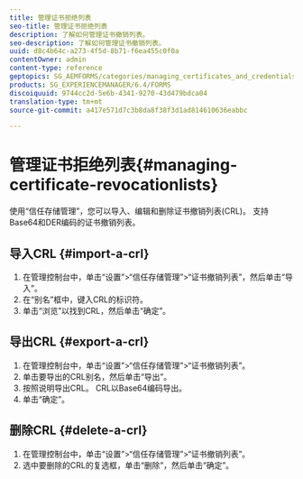 ```yaml
---
title: 管理证书拒绝列表
seo-title: 管理证书拒绝列表
description: 了解如何管理证书撤销列表。
seo-description: 了解如何管理证书撤销列表。
uuid: d8c4b64c-a273-4f5d-8b71-f6ea455c0f0a
contentOwner: admin
content-type: reference
geptopics: SG_AEMFORMS/categories/managing_certificates_and_credentials
products: SG_EXPERIENCEMANAGER/6.4/FORMS
discoiquuid: 9744cc2d-5e6b-4341-9270-43d479bdca04
translation-type: tm+mt
source-git-commit: a417e571d7c3b8da8f38f3d1ad814610636eabbc

---
```



# 管理证书拒绝列表{#managing-certificate-revocationlists}

使用“信任存储管理”，您可以导入、编辑和删除证书撤销列表(CRL)。 支持Base64和DER编码的证书撤销列表。

## 导入CRL {#import-a-crl}

1. 在管理控制台中，单击“设置”>“信任存储管理”>“证书撤销列表”，然后单击“导入”。
1. 在“别名”框中，键入CRL的标识符。
1. 单击“浏览”以找到CRL，然后单击“确定”。

## 导出CRL {#export-a-crl}

1. 在管理控制台中，单击“设置”>“信任存储管理”>“证书撤销列表”。
1. 单击要导出的CRL别名，然后单击“导出”。
1. 按照说明导出CRL。 CRL以Base64编码导出。
1. 单击“确定”。

## 删除CRL {#delete-a-crl}

1. 在管理控制台中，单击“设置”>“信任存储管理”>“证书撤销列表”。
1. 选中要删除的CRL的复选框，单击“删除”，然后单击“确定”。

